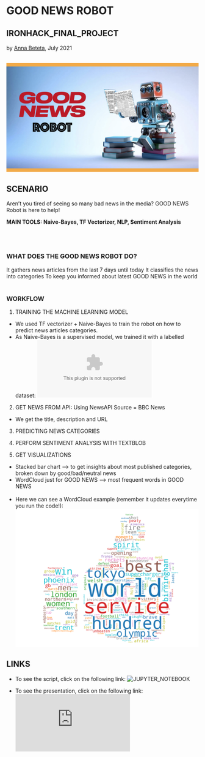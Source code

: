 # GOOD NEWS ROBOT
## IRONHACK_FINAL_PROJECT
by [Anna Beteta](https://github.com/Annbeele), July 2021
<br/><br/>

![Good_news_robot](https://github.com/Annbeele/IRONHACK_FINAL_PROJECT/blob/main/FINAL%20PROJECT%20-%20Good%20News%20Robot/Good_News_Robot_wallpaper.png)


## SCENARIO
Aren’t you tired of seeing so many bad news in the media?
GOOD NEWS Robot is here to help!  

**MAIN TOOLS: Naive-Bayes, TF Vectorizer, NLP, Sentiment Analysis**

<br/><br/>
 
### WHAT DOES THE GOOD NEWS ROBOT DO?
It gathers news articles from the last 7 days until today
It classifies the news into categories
To keep you informed about latest GOOD NEWS in the world
<br/><br/>

### WORKFLOW

1. TRAINING THE MACHINE LEARNING MODEL
- We used TF vectorizer + Naive-Bayes to train the robot on how to predict news articles categories.
- As Naive-Bayes is a supervised model, we trained it with a labelled dataset:
![BBC_archive_dataset](https://github.com/Annbeele/IRONHACK_FINAL_PROJECT/blob/main/FINAL%20PROJECT%20-%20Good%20News%20Robot/bbc-news-data.csv)

2. GET NEWS FROM API: Using NewsAPI Source = BBC News
- We get the title, description and URL

3. PREDICTING NEWS CATEGORIES


5. PERFORM SENTIMENT ANALYSIS WITH TEXTBLOB


7. GET VISUALIZATIONS
- Stacked bar chart --> to get insights about most published categories, broken down by good/bad/neutral news
- WordCloud just for GOOD NEWS --> most frequent words in GOOD NEWS
<br/><br/>
- Here we can see a WordCloud example (remember it updates everytime you run the code!):
![WordCloud_example](https://github.com/Annbeele/IRONHACK_FINAL_PROJECT/blob/main/FINAL%20PROJECT%20-%20Good%20News%20Robot/WordCloud_today.png)


## LINKS
- To see the script, click on the following link:
![JUPYTER_NOTEBOOK](https://github.com/Annbeele/IRONHACK_FINAL_PROJECT/blob/main/FINAL%20PROJECT%20-%20Good%20News%20Robot/Good%20News%20Robot.ipynb)

- To see the presentation, click on the following link:
![Presentation](https://github.com/Annbeele/IRONHACK_FINAL_PROJECT/blob/main/FINAL%20PROJECT%20-%20Good%20News%20Robot/Good_News_Robot_Presentation.key)


<br/><br/>
